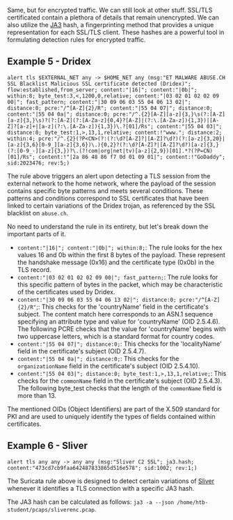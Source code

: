 Same, but for encrypted traffic. We can still look at other stuff.
SSL/TLS certificated contain a plethora of details that remain unencrypted.
We can also utilize the [JA3](https://github.com/salesforce/ja3) hash, a fingerprinting method that provides a unique representation for each SSL/TLS client. These hashes are a powerful tool in formulating detection rules for encrypted traffic.

## Example 5 - Dridex

```shell-session
alert tls $EXTERNAL_NET any -> $HOME_NET any (msg:"ET MALWARE ABUSE.CH SSL Blacklist Malicious SSL certificate detected (Dridex)"; flow:established,from_server; content:"|16|"; content:"|0b|"; within:8; byte_test:3,<,1200,0,relative; content:"|03 02 01 02 02 09 00|"; fast_pattern; content:"|30 09 06 03 55 04 06 13 02|"; distance:0; pcre:"/^[A-Z]{2}/R"; content:"|55 04 07|"; distance:0; content:"|55 04 0a|"; distance:0; pcre:"/^.{2}[A-Z][a-z]{3,}\s(?:[A-Z][a-z]{3,}\s)?(?:[A-Z](?:[A-Za-z]{0,4}?[A-Z]|(?:\.[A-Za-z]){1,3})|[A-Z]?[a-z]+|[a-z](?:\.[A-Za-z]){1,3})\.?[01]/Rs"; content:"|55 04 03|"; distance:0; byte_test:1,>,13,1,relative; content:!"www."; distance:2; within:4; pcre:"/^.{2}(?P<CN>(?:(?:\d?[A-Z]?|[A-Z]?\d?)(?:[a-z]{3,20}|[a-z]{3,6}[0-9_][a-z]{3,6})\.){0,2}?(?:\d?[A-Z]?|[A-Z]?\d?)[a-z]{3,}(?:[0-9_-][a-z]{3,})?\.(?!com|org|net|tv)[a-z]{2,9})[01].*?(?P=CN)[01]/Rs"; content:!"|2a 86 48 86 f7 0d 01 09 01|"; content:!"GoDaddy"; sid:2023476; rev:5;)
```

The rule above triggers an alert upon detecting a TLS session from the external network to the home network, where the payload of the session contains specific byte patterns and meets several conditions. These patterns and conditions correspond to SSL certificates that have been linked to certain variations of the Dridex trojan, as referenced by the SSL blacklist on `abuse.ch`.

No need to understand the rule in its entirety, but let's break down the important parts of it.

- `content:"|16|"; content:"|0b|"; within:8;`: The rule looks for the hex values 16 and 0b within the first 8 bytes of the payload. These represent the handshake message (0x16) and the certificate type (0x0b) in the TLS record.
- `content:"|03 02 01 02 02 09 00|"; fast_pattern;`: The rule looks for this specific pattern of bytes in the packet, which may be characteristic of the certificates used by Dridex.
- `content:"|30 09 06 03 55 04 06 13 02|"; distance:0; pcre:"/^[A-Z]{2}/R"`;: This checks for the 'countryName' field in the certificate's subject. The content match here corresponds to an ASN.1 sequence specifying an attribute type and value for 'countryName' (OID 2.5.4.6). The following PCRE checks that the value for 'countryName' begins with two uppercase letters, which is a standard format for country codes.
- `content:"|55 04 07|"; distance:0;`: This checks for the 'localityName' field in the certificate's subject (OID 2.5.4.7).
- `content:"|55 04 0a|"; distance:0;`: This checks for the `organizationName` field in the certificate's subject (OID 2.5.4.10).
- `content:"|55 04 03|"; distance:0; byte_test:1,>,13,1,relative;`: This checks for the `commonName` field in the certificate's subject (OID 2.5.4.3). The following byte_test checks that the length of the `commonName` field is more than 13.

The mentioned OIDs (Object Identifiers) are part of the X.509 standard for PKI and are used to uniquely identify the types of fields contained within certificates.

## Example 6 - Sliver

```shell-session
alert tls any any -> any any (msg:"Sliver C2 SSL"; ja3.hash; content:"473cd7cb9faa642487833865d516e578"; sid:1002; rev:1;)
```

The Suricata rule above is designed to detect certain variations of [Sliver](https://github.com/BishopFox/sliver) whenever it identifies a TLS connection with a specific JA3 hash.

The JA3 hash can be calculated as follows: `ja3 -a --json /home/htb-student/pcaps/sliverenc.pcap`.
